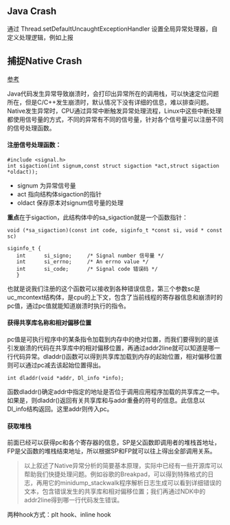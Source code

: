 ## Java Crash
通过 Thread.setDefaultUncaughtExceptionHandler 设置全局异常处理器，自定义处理逻辑，例如上报

## 捕捉Native Crash
[参考](https://mp.weixin.qq.com/s/g-WzYF3wWAljok1XjPoo7w?)

Java代码发生异常导致崩溃时，会打印出异常所在的调用栈，可以快速定位问题所在，但是C/C++发生崩溃时，默认情况下没有详细的信息，难以排查问题。<br/>
Native发生异常时，CPU通过异常中断触发异常处理流程，Linux中这些中断处理都使用信号量的方式，不同的异常有不同的信号量，针对各个信号量可以注册不同的信号处理函数。

#### 注册信号处理函数：
```
#include <signal.h> 
int sigaction(int signum,const struct sigaction *act,struct sigaction *oldact));
```
* signum 为异常信号量
* act 指向结构体sigaction的指针
* oldact 保存原本对signum信号量的处理

**重点**在于sigaction，此结构体中的sa_sigaction就是一个函数指针：
```
void (*sa_sigaction)(const int code, siginfo_t *const si, void * const sc) 

siginfo_t {
   int      si_signo;     /* Signal number 信号量 */
   int      si_errno;     /* An errno value */
   int      si_code;      /* Signal code 错误码 */
   }
```
也就是说我们注册的这个函数可以接收到各种错误信息，第三个参数sc是uc_mcontext结构体，是cpu的上下文，包含了当前线程的寄存器信息和崩溃时的pc值，通过pc值就能知道崩溃时执行的指令。

#### 获得共享库名称和相对偏移位置
pc值是可执行程序中的某条指令加载到内存中的绝对位置，而我们要得到的是该引发崩溃的代码在共享库中的相对偏移位置，再通过addr2line就可以知道是哪一行代码异常。dladdr()函数可以得到共享库加载到内存的起始位置，相对偏移位置则可以通过pc减去该起始位置得出。
```
int dladdr(void *addr, Dl_info *info);
```
函数dladdr()确定addr中指定的地址是否位于调用应用程序加载的共享库之一中。如果是，则dladdr()返回有关共享库和与addr重叠的符号的信息。此信息以Dl_info结构返回。这里addr则传入pc。

#### 获取堆栈
前面已经可以获得pc和各个寄存器的信息，SP是父函数即调用者的堆栈首地址，FP是父函数的堆栈结束地址，所以根据SP和FP就可以往上得出全部调用关系。

> 以上叙述了Native异常分析的简要基本原理，实际中已经有一些开源库可以帮助我们快捷处理问题。例如谷歌的Breakpad，可以得到特殊格式的日志，再用它的minidump_stackwalk程序解析日志生成可以看到详细错误的文本，包含错误发生的共享库和相对偏移位置；我们再通过NDK中的addr2line得到哪一行代码发生错误。

两种hook方式：plt hook、inline hook